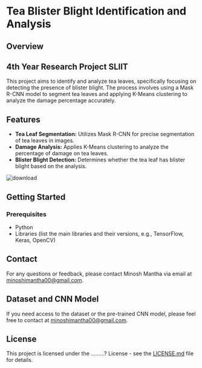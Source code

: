 # Tea Blister Blight Identification and Analysis

## Overview

## 4th Year Research Project SLIIT
This project aims to identify and analyze tea leaves, specifically focusing on detecting the presence of blister blight. The process involves using a Mask R-CNN model to segment tea leaves and applying K-Means clustering to analyze the damage percentage accurately.

## Features
- **Tea Leaf Segmentation:** Utilizes Mask R-CNN for precise segmentation of tea leaves in images.
- **Damage Analysis:** Applies K-Means clustering to analyze the percentage of damage on tea leaves.
- **Blister Blight Detection:** Determines whether the tea leaf has blister blight based on the analysis.

![download](https://github.com/minosh00/Tea-Blister-Bligh-Identify-and-Analyis-the-Treatment-/assets/86770967/29c23be3-385a-4d85-b9ac-ac450cf106e3)

## Getting Started
### Prerequisites
- Python 
- Libraries (list the main libraries and their versions, e.g., TensorFlow, Keras, OpenCV)

## Contact
For any questions or feedback, please contact Minosh Mantha via email at minoshimantha00@gmail.com.

## Dataset and CNN Model
If you need access to the dataset or the pre-trained CNN model, please feel free to contact  at minoshimantha00@gmail.com.


## License
This project is licensed under the .........? License - see the [LICENSE.md](LICENSE.md) file for details.

